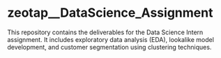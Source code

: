 # zeotap__DataScience_Assignment
This repository contains the deliverables for the Data Science Intern assignment. It includes exploratory data analysis (EDA), lookalike model development, and customer segmentation using clustering techniques.
